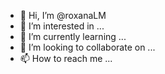 - 👋 Hi, I’m @roxanaLM
- 👀 I’m interested in ...
- 🌱 I’m currently learning ...
- 💞️ I’m looking to collaborate on ...
- 📫 How to reach me ...

<!---
roxanaLM/roxanaLM is a ✨ special ✨ repository because its `README.md` (this file) appears on your GitHub profile.
You can click the Preview link to take a look at your changes.
--->
